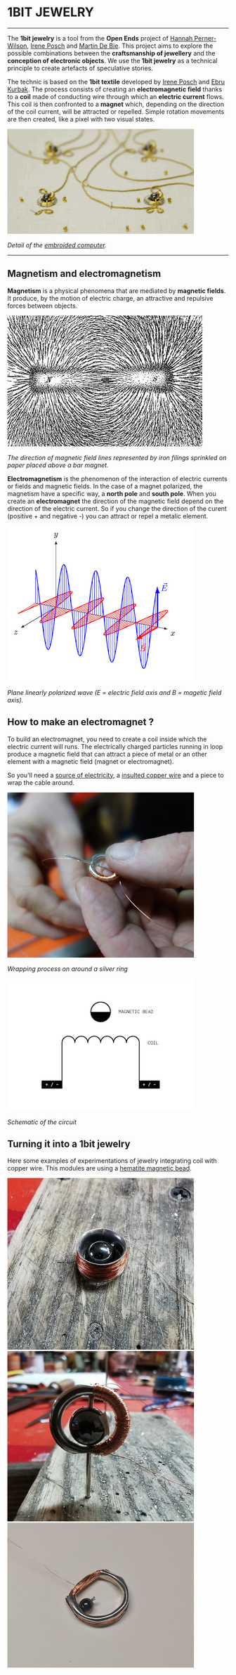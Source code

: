 # 1BIT JEWELRY

***

The **1bit jewelry** is a tool from the **Open Ends** project of [Hannah Perner-Wilson](https://www.plusea.at/?page_id=1605), [Irene Posch](http://www.ireneposch.net/) and [Martin De Bie](http://martindebie.com/). This project aims to explore the possible combinations between the **craftsmanship of jewellery** and the **conception of electronic objects**. We use the **1bit jewelry** as a technical principle to create artefacts of speculative stories.

The technic is based on the **1bit textile** developed by [Irene Posch](http://www.ireneposch.net/) and [Ebru Kurbak](https://ebrukurbak.net/). The process consists of creating an **electromagnetic field** thanks to a **coil** made of conducting wire through which an **electric current** flows. This coil is then confronted to a **magnet** which, depending on the direction of the coil current, will be attracted or repelled. Simple rotation movements are then created, like a pixel with two visual states. 

<img src=images/detail_embroidComputer.gif> 

*Detail of the [embroided computer](http://www.ireneposch.net/the-embroidered-computer/).* 

***

## Magnetism and electromagnetism

**Magnetism** is a physical phenomena that are mediated by **magnetic fields**. It produce, by the motion of electric charge, an attractive and repulsive forces between objects.

<img src=images/MagnetField.png>

*The direction of magnetic field lines represented by iron filings sprinkled on paper placed above a bar magnet.*

**Electromagnetism** is the phenomenon of the interaction of electric currents or fields and magnetic fields. In the case of a magnet polarized, the magnetism have a specific way, a **north pole** and **south pole**. When you create an **electromagnet** the direction of the magnetic field depend on the direction of the electric current. So if you change the direction of the curent (positive + and negative -) you can attract or repel a metalic element.

<img src=images/EM-Wave.gif>

*Plane linearly polarized wave (E = electric field axis and B = magetic field axis).*

## How to make an electromagnet ?

To build an electromagnet, you need to create a coil inside which the electric current will runs. The electrically charged particles running in loop produce a magnetic field that can attract a piece of metal or an other element with a magnetic field (magnet or electromagnet). 

So you'll need a [source of electricity](https://dicksondata.com/wp-content/uploads/2019/06/R007.jpg), a [insulted copper wire](https://docs.rs-online.com/817a/0900766b81292580.pdf) and a piece to wrap the cable around. 


<img src=images/coilSilver.jpg>

*Wrapping process on around a silver ring*

<img src=images/schematicCoilBead-150.png>

*Schematic of the circuit*

## Turning it into a 1bit jewelry

Here some examples of experimentations of jewelry integrating coil with copper wire. This modules are using a [hematite magnetic bead](https://www.crystal-creative.com/de/magnetperle-rund-10mm-jet-hematite.html).

 <img src=images/coilSilver2.jpg>

<img src=images/coilSilver3.jpg>

<img src=images/coilSilver4.jpg>
